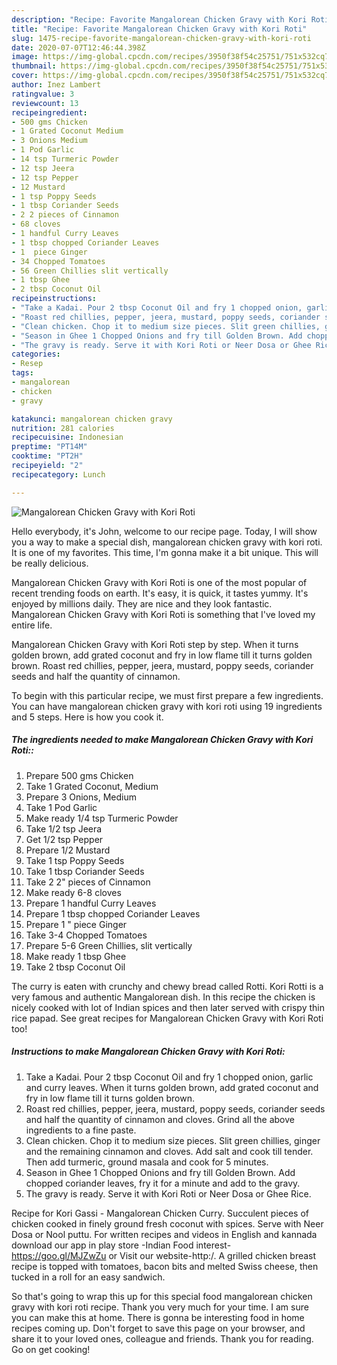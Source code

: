 ```yaml
---
description: "Recipe: Favorite Mangalorean Chicken Gravy with Kori Roti"
title: "Recipe: Favorite Mangalorean Chicken Gravy with Kori Roti"
slug: 1475-recipe-favorite-mangalorean-chicken-gravy-with-kori-roti
date: 2020-07-07T12:46:44.398Z
image: https://img-global.cpcdn.com/recipes/3950f38f54c25751/751x532cq70/mangalorean-chicken-gravy-with-kori-roti-recipe-main-photo.jpg
thumbnail: https://img-global.cpcdn.com/recipes/3950f38f54c25751/751x532cq70/mangalorean-chicken-gravy-with-kori-roti-recipe-main-photo.jpg
cover: https://img-global.cpcdn.com/recipes/3950f38f54c25751/751x532cq70/mangalorean-chicken-gravy-with-kori-roti-recipe-main-photo.jpg
author: Inez Lambert
ratingvalue: 3
reviewcount: 13
recipeingredient:
- 500 gms Chicken
- 1 Grated Coconut Medium
- 3 Onions Medium
- 1 Pod Garlic
- 14 tsp Turmeric Powder
- 12 tsp Jeera
- 12 tsp Pepper
- 12 Mustard
- 1 tsp Poppy Seeds
- 1 tbsp Coriander Seeds
- 2 2 pieces of Cinnamon
- 68 cloves
- 1 handful Curry Leaves
- 1 tbsp chopped Coriander Leaves
- 1  piece Ginger
- 34 Chopped Tomatoes
- 56 Green Chillies slit vertically
- 1 tbsp Ghee
- 2 tbsp Coconut Oil
recipeinstructions:
- "Take a Kadai. Pour 2 tbsp Coconut Oil and fry 1 chopped onion, garlic and curry leaves. When it turns golden brown, add grated coconut and fry in low flame till it turns golden brown."
- "Roast red chillies, pepper, jeera, mustard, poppy seeds, coriander seeds and half the quantity of cinnamon and cloves. Grind all the above ingredients to a fine paste."
- "Clean chicken. Chop it to medium size pieces. Slit green chillies, ginger and the remaining cinnamon and cloves. Add salt and cook till tender. Then add turmeric, ground masala and cook for 5 minutes."
- "Season in Ghee 1 Chopped Onions and fry till Golden Brown. Add chopped coriander leaves, fry it for a minute and add to the gravy."
- "The gravy is ready. Serve it with Kori Roti or Neer Dosa or Ghee Rice."
categories:
- Resep
tags:
- mangalorean
- chicken
- gravy

katakunci: mangalorean chicken gravy
nutrition: 281 calories
recipecuisine: Indonesian
preptime: "PT14M"
cooktime: "PT2H"
recipeyield: "2"
recipecategory: Lunch

---
```



![Mangalorean Chicken Gravy with Kori Roti](https://img-global.cpcdn.com/recipes/3950f38f54c25751/751x532cq70/mangalorean-chicken-gravy-with-kori-roti-recipe-main-photo.jpg)

Hello everybody, it's John, welcome to our recipe page. Today, I will show you a way to make a special dish, mangalorean chicken gravy with kori roti. It is one of my favorites. This time, I'm gonna make it a bit unique. This will be really delicious.

Mangalorean Chicken Gravy with Kori Roti is one of the most popular of recent trending foods on earth. It's easy, it is quick, it tastes yummy. It's enjoyed by millions daily. They are nice and they look fantastic. Mangalorean Chicken Gravy with Kori Roti is something that I've loved my entire life.

Mangalorean Chicken Gravy with Kori Roti step by step. When it turns golden brown, add grated coconut and fry in low flame till it turns golden brown. Roast red chillies, pepper, jeera, mustard, poppy seeds, coriander seeds and half the quantity of cinnamon.


To begin with this particular recipe, we must first prepare a few ingredients. You can have mangalorean chicken gravy with kori roti using 19 ingredients and 5 steps. Here is how you cook it.

##### The ingredients needed to make Mangalorean Chicken Gravy with Kori Roti::

1. Prepare 500 gms Chicken
1. Take 1 Grated Coconut, Medium
1. Prepare 3 Onions, Medium
1. Take 1 Pod Garlic
1. Make ready 1/4 tsp Turmeric Powder
1. Take 1/2 tsp Jeera
1. Get 1/2 tsp Pepper
1. Prepare 1/2 Mustard
1. Take 1 tsp Poppy Seeds
1. Take 1 tbsp Coriander Seeds
1. Take 2 2&#34; pieces of Cinnamon
1. Make ready 6-8 cloves
1. Prepare 1 handful Curry Leaves
1. Prepare 1 tbsp chopped Coriander Leaves
1. Prepare 1 &#34; piece Ginger
1. Take 3-4 Chopped Tomatoes
1. Prepare 5-6 Green Chillies, slit vertically
1. Make ready 1 tbsp Ghee
1. Take 2 tbsp Coconut Oil


The curry is eaten with crunchy and chewy bread called Rotti. Kori Rotti is a very famous and authentic Mangalorean dish. In this recipe the chicken is nicely cooked with lot of Indian spices and then later served with crispy thin rice papad. See great recipes for Mangalorean Chicken Gravy with Kori Roti too! 

##### Instructions to make Mangalorean Chicken Gravy with Kori Roti:

1. Take a Kadai. Pour 2 tbsp Coconut Oil and fry 1 chopped onion, garlic and curry leaves.
When it turns golden brown, add grated coconut and fry in low flame till it turns golden brown.
1. Roast red chillies, pepper, jeera, mustard, poppy seeds, coriander seeds and half the quantity of cinnamon and cloves.
Grind all the above ingredients to a fine paste.
1. Clean chicken. Chop it to medium size pieces. Slit green chillies, ginger and the remaining cinnamon and cloves. Add salt and cook till tender. Then add turmeric, ground masala and cook for 5 minutes.
1. Season in Ghee 1 Chopped Onions and fry till Golden Brown. Add chopped coriander leaves, fry it for a minute and add to the gravy.
1. The gravy is ready. Serve it with Kori Roti or Neer Dosa or Ghee Rice.


Recipe for Kori Gassi - Mangalorean Chicken Curry. Succulent pieces of chicken cooked in finely ground fresh coconut with spices. Serve with Neer Dosa or Nool puttu. For written recipes and videos in English and kannada download our app in play store -Indian Food interest- https://goo.gl/MJZwZu or Visit our website-http:/. A grilled chicken breast recipe is topped with tomatoes, bacon bits and melted Swiss cheese, then tucked in a roll for an easy sandwich. 

So that's going to wrap this up for this special food mangalorean chicken gravy with kori roti recipe. Thank you very much for your time. I am sure you can make this at home. There is gonna be interesting food in home recipes coming up. Don't forget to save this page on your browser, and share it to your loved ones, colleague and friends. Thank you for reading. Go on get cooking!
